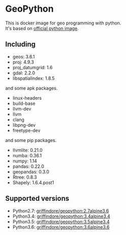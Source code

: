# GeoPython

This is docker image for geo programming with python.  
It's based on [official python image](https://hub.docker.com/_/python/).


## Including

- geos: 3.6.1
- proj: 4.9.3
- proj_datumgrid: 1.6
- gdal: 2.2.0
- libspatialindex: 1.8.5

and some apk packages.

- linux-headers
- build-base
- llvm-dev
- llvm
- clang
- libpng-dev
- freetype-dev

and some pip packages.

- llvmlite: 0.21.0
- numba: 0.36.1
- numpy: 1.14
- pandas: 0.22.0
- geopandas: 0.3.0
- Rtree: 0.8.3
- Shapely: 1.6.4.post1

## Supported versions

- Python2.7: [griffindore/geopython:2.7alpine3.6](https://github.com/griffindore/docker-geopython/tree/master/python2.7)
- Python3.4: [griffindore/geopython:3.4alpine3.4](https://github.com/griffindore/docker-geopython/tree/master/python3.4)
- Python3.5: [griffindore/geopython:3.5alpine3.4](https://github.com/griffindore/docker-geopython/tree/master/python3.5)
- Python3.6: [griffindore/geopython:3.6alpine3.6](https://github.com/griffindore/docker-geopython/tree/master/python3.6)
